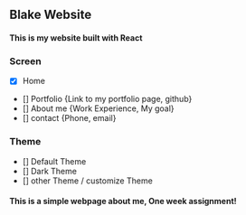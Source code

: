 ## Blake Website

#### This is my website built with React

### Screen

- [x] Home
- [] Portfolio {Link to my portfolio page, github}
- [] About me {Work Experience, My goal}
- [] contact {Phone, email}

### Theme

- [] Default Theme
- [] Dark Theme
- [] other Theme / customize Theme

#### This is a simple webpage about me, One week assignment!
